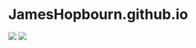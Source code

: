 # JamesHopbourn.github.io


![](https://img.shields.io/github/license/JamesHopbourn/JamesHopbourn.github.io) ![](https://travis-ci.org/JamesHopbourn/JamesHopbourn.github.io.svg?branch=hexo)
